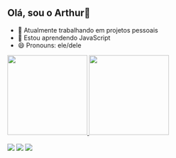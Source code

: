 ## Olá, sou o Arthur👋

- 🔭 Atualmente trabalhando em projetos pessoais
- 🌱 Estou aprendendo JavaScript
- 😄 Pronouns: ele/dele

<div>
<a href="https://github.com/cmoficial">
<img loading="lazy" height="180em" src="https://github-readme-stats.vercel.app/api/top-langs/?username=cmoficial&layout=compact&langs_count=7&theme=dracula"/>
<img loading="lazy" height="180em" src="https://github-readme-stats.vercel.app/api?username=cmoficial&show_icons=true&theme=dracula&include_all_commits=true&count_private=true"/>
</div>

<br> 

<div>
<a href="https://instagram.com/seu-usuário-instagram-aqui" target="_blank"><img loading="lazy" src="https://img.shields.io/badge/-Instagram-%23E4405F?style=for-the-badge&logo=instagram&logoColor=white" target="_blank"></a>
<a href = "mailto:contato@seu-usuário-aqui"><img loading="lazy" src="https://img.shields.io/badge/Gmail-D14836?style=for-the-badge&logo=gmail&logoColor=white" target="_blank"></a>
<a href="https://www.linkedin.com/in/seu-usuário-linkedln-aqui" target="_blank"><img loading="lazy" src="https://img.shields.io/badge/-LinkedIn-%230077B5?style=for-the-badge&logo=linkedin&logoColor=white" target="_blank"></a>   
</div>





